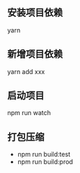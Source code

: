 ## 安装项目依赖
yarn

## 新增项目依赖
yarn add xxx

## 启动项目
npm run watch

## 打包压缩
- npm run build:test
- npm run build:prod